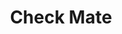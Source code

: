 ---
title: Check Mate
slug: check-mate
updated-on: '2024-05-30T13:44:31.749Z'
created-on: '2024-05-30T13:41:46.671Z'
published-on: '2024-05-30T13:54:32.469Z'
f_city-state-2:
- cms/city/texarkana-ar.md
- cms/city/columbus-ga.md
- cms/city/wichita-ks.md
- cms/city/rio-linda-ca.md
f_locations:
- cms/payday-loan/check-mate-13874.md
- cms/payday-loan/check-mate-13875.md
- cms/payday-loan/check-mate-13876.md
- cms/payday-loan/check-mate-13877.md
- cms/payday-loan/check-mate-13878.md
f_states:
- cms/state/arkansas.md
- cms/state/georgia.md
- cms/state/kansas.md
- cms/state/california.md
layout: '[company].html'
tags: company
---